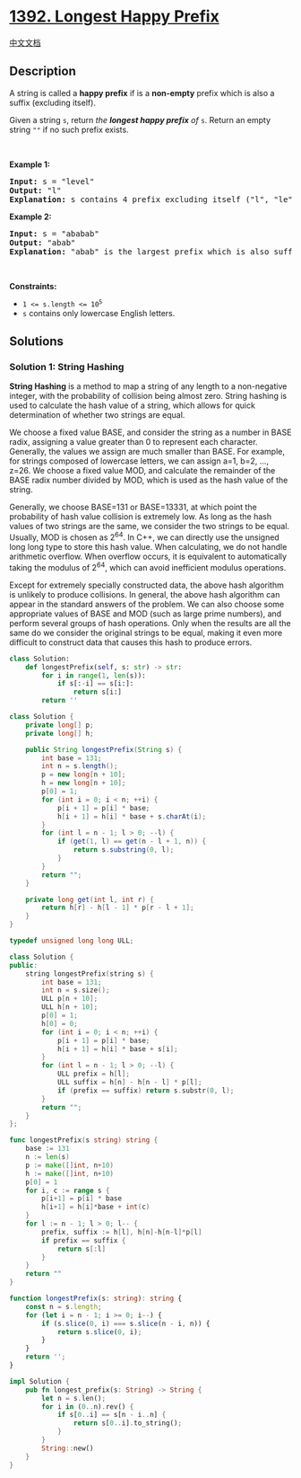 # [1392. Longest Happy Prefix](https://leetcode.com/problems/longest-happy-prefix)

[中文文档](/solution/1300-1399/1392.Longest%20Happy%20Prefix/README.md)

<!-- tags:String,String Matching,Hash Function,Rolling Hash -->

<!-- difficulty:Hard -->

## Description

<p>A string is called a <strong>happy prefix</strong> if is a <strong>non-empty</strong> prefix which is also a suffix (excluding itself).</p>

<p>Given a string <code>s</code>, return <em>the <strong>longest happy prefix</strong> of</em> <code>s</code>. Return an empty string <code>&quot;&quot;</code> if no such prefix exists.</p>

<p>&nbsp;</p>
<p><strong class="example">Example 1:</strong></p>

<pre>
<strong>Input:</strong> s = &quot;level&quot;
<strong>Output:</strong> &quot;l&quot;
<strong>Explanation:</strong> s contains 4 prefix excluding itself (&quot;l&quot;, &quot;le&quot;, &quot;lev&quot;, &quot;leve&quot;), and suffix (&quot;l&quot;, &quot;el&quot;, &quot;vel&quot;, &quot;evel&quot;). The largest prefix which is also suffix is given by &quot;l&quot;.
</pre>

<p><strong class="example">Example 2:</strong></p>

<pre>
<strong>Input:</strong> s = &quot;ababab&quot;
<strong>Output:</strong> &quot;abab&quot;
<strong>Explanation:</strong> &quot;abab&quot; is the largest prefix which is also suffix. They can overlap in the original string.
</pre>

<p>&nbsp;</p>
<p><strong>Constraints:</strong></p>

<ul>
	<li><code>1 &lt;= s.length &lt;= 10<sup>5</sup></code></li>
	<li><code>s</code> contains only lowercase English letters.</li>
</ul>

## Solutions

### Solution 1: String Hashing

**String Hashing** is a method to map a string of any length to a non-negative integer, with the probability of collision being almost zero. String hashing is used to calculate the hash value of a string, which allows for quick determination of whether two strings are equal.

We choose a fixed value BASE, and consider the string as a number in BASE radix, assigning a value greater than 0 to represent each character. Generally, the values we assign are much smaller than BASE. For example, for strings composed of lowercase letters, we can assign a=1, b=2, ..., z=26. We choose a fixed value MOD, and calculate the remainder of the BASE radix number divided by MOD, which is used as the hash value of the string.

Generally, we choose BASE=131 or BASE=13331, at which point the probability of hash value collision is extremely low. As long as the hash values of two strings are the same, we consider the two strings to be equal. Usually, MOD is chosen as $2^{64}$. In C++, we can directly use the unsigned long long type to store this hash value. When calculating, we do not handle arithmetic overflow. When overflow occurs, it is equivalent to automatically taking the modulus of $2^{64}$, which can avoid inefficient modulus operations.

Except for extremely specially constructed data, the above hash algorithm is unlikely to produce collisions. In general, the above hash algorithm can appear in the standard answers of the problem. We can also choose some appropriate values of BASE and MOD (such as large prime numbers), and perform several groups of hash operations. Only when the results are all the same do we consider the original strings to be equal, making it even more difficult to construct data that causes this hash to produce errors.

<!-- tabs:start -->

```python
class Solution:
    def longestPrefix(self, s: str) -> str:
        for i in range(1, len(s)):
            if s[:-i] == s[i:]:
                return s[i:]
        return ''
```

```java
class Solution {
    private long[] p;
    private long[] h;

    public String longestPrefix(String s) {
        int base = 131;
        int n = s.length();
        p = new long[n + 10];
        h = new long[n + 10];
        p[0] = 1;
        for (int i = 0; i < n; ++i) {
            p[i + 1] = p[i] * base;
            h[i + 1] = h[i] * base + s.charAt(i);
        }
        for (int l = n - 1; l > 0; --l) {
            if (get(1, l) == get(n - l + 1, n)) {
                return s.substring(0, l);
            }
        }
        return "";
    }

    private long get(int l, int r) {
        return h[r] - h[l - 1] * p[r - l + 1];
    }
}
```

```cpp
typedef unsigned long long ULL;

class Solution {
public:
    string longestPrefix(string s) {
        int base = 131;
        int n = s.size();
        ULL p[n + 10];
        ULL h[n + 10];
        p[0] = 1;
        h[0] = 0;
        for (int i = 0; i < n; ++i) {
            p[i + 1] = p[i] * base;
            h[i + 1] = h[i] * base + s[i];
        }
        for (int l = n - 1; l > 0; --l) {
            ULL prefix = h[l];
            ULL suffix = h[n] - h[n - l] * p[l];
            if (prefix == suffix) return s.substr(0, l);
        }
        return "";
    }
};
```

```go
func longestPrefix(s string) string {
	base := 131
	n := len(s)
	p := make([]int, n+10)
	h := make([]int, n+10)
	p[0] = 1
	for i, c := range s {
		p[i+1] = p[i] * base
		h[i+1] = h[i]*base + int(c)
	}
	for l := n - 1; l > 0; l-- {
		prefix, suffix := h[l], h[n]-h[n-l]*p[l]
		if prefix == suffix {
			return s[:l]
		}
	}
	return ""
}
```

```ts
function longestPrefix(s: string): string {
    const n = s.length;
    for (let i = n - 1; i >= 0; i--) {
        if (s.slice(0, i) === s.slice(n - i, n)) {
            return s.slice(0, i);
        }
    }
    return '';
}
```

```rust
impl Solution {
    pub fn longest_prefix(s: String) -> String {
        let n = s.len();
        for i in (0..n).rev() {
            if s[0..i] == s[n - i..n] {
                return s[0..i].to_string();
            }
        }
        String::new()
    }
}
```

<!-- tabs:end -->

<!-- end -->
